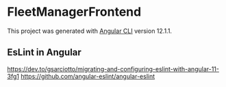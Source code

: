 # FleetManagerFrontend

This project was generated with [Angular CLI](https://github.com/angular/angular-cli) version 12.1.1.

## EsLint in Angular

https://dev.to/gsarciotto/migrating-and-configuring-eslint-with-angular-11-3fg1
https://github.com/angular-eslint/angular-eslint
